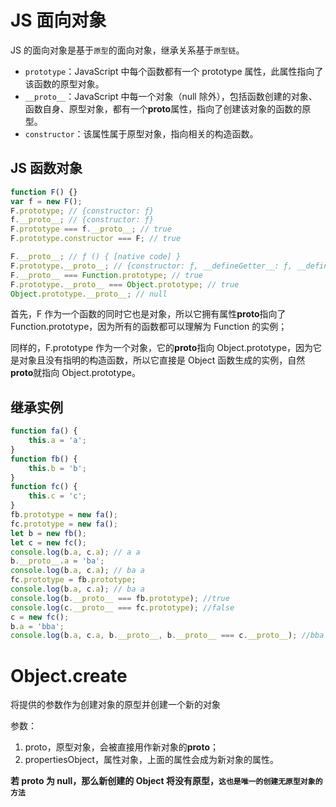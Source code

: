 # JS 面向对象

JS 的面向对象是基于`原型`的面向对象，继承关系基于`原型链`。

-   `prototype`：JavaScript 中每个函数都有一个 prototype 属性，此属性指向了该函数的原型对象。
-   `__proto__`：JavaScript 中每一个对象（null 除外），包括函数创建的对象、函数自身、原型对象，都有一个**proto**属性，指向了创建该对象的函数的原型。
-   `constructor`：该属性属于原型对象，指向相关的构造函数。

## JS 函数对象

```js
function F() {}
var f = new F();
F.prototype; // {constructor: ƒ}
f.__proto__; // {constructor: ƒ}
F.prototype === f.__proto__; // true
F.prototype.constructor === F; // true

F.__proto__; // ƒ () { [native code] }
F.prototype.__proto__; // {constructor: ƒ, __defineGetter__: ƒ, __defineSetter__: ƒ, hasOwnProperty: ƒ, __lookupGetter__: ƒ, …}
F.__proto__ === Function.prototype; // true
F.prototype.__proto__ === Object.prototype; // true
Object.prototype.__proto__; // null
```

首先，F 作为一个函数的同时它也是对象，所以它拥有属性**proto**指向了 Function.prototype，因为所有的函数都可以理解为 Function 的实例；

同样的，F.prototype 作为一个对象，它的**proto**指向 Object.prototype，因为它是对象且没有指明的构造函数，所以它直接是 Object 函数生成的实例，自然**proto**就指向 Object.prototype。

## 继承实例

```js
function fa() {
	this.a = 'a';
}
function fb() {
	this.b = 'b';
}
function fc() {
	this.c = 'c';
}
fb.prototype = new fa();
fc.prototype = new fa();
let b = new fb();
let c = new fc();
console.log(b.a, c.a); // a a
b.__proto__.a = 'ba';
console.log(b.a, c.a); // ba a
fc.prototype = fb.prototype;
console.log(b.a, c.a); // ba a
console.log(b.__proto__ === fb.prototype); //true
console.log(c.__proto__ === fc.prototype); //false
c = new fc();
b.a = 'bba';
console.log(b.a, c.a, b.__proto__, b.__proto__ === c.__proto__); //bba ba fa { a: 'ba' } true
```

# Object.create

将提供的参数作为创建对象的原型并创建一个新的对象

参数：

1. proto，原型对象，会被直接用作新对象的**proto**；
2. propertiesObject，属性对象，上面的属性会成为新对象的属性。

**若 proto 为 null，那么新创建的 Object 将没有原型，`这也是唯一的创建无原型对象的方法`**

